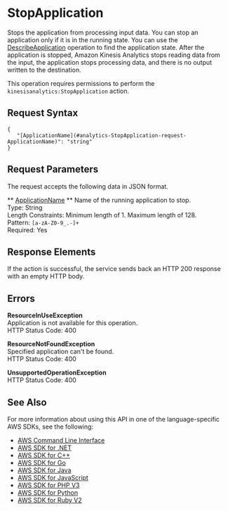 # StopApplication<a name="API_StopApplication"></a>

Stops the application from processing input data\. You can stop an application only if it is in the running state\. You can use the [DescribeApplication](API_DescribeApplication.md) operation to find the application state\. After the application is stopped, Amazon Kinesis Analytics stops reading data from the input, the application stops processing data, and there is no output written to the destination\. 

This operation requires permissions to perform the `kinesisanalytics:StopApplication` action\.

## Request Syntax<a name="API_StopApplication_RequestSyntax"></a>

```
{
   "[ApplicationName](#analytics-StopApplication-request-ApplicationName)": "string"
}
```

## Request Parameters<a name="API_StopApplication_RequestParameters"></a>

The request accepts the following data in JSON format\.

 ** [ApplicationName](#API_StopApplication_RequestSyntax) **   <a name="analytics-StopApplication-request-ApplicationName"></a>
Name of the running application to stop\.  
Type: String  
Length Constraints: Minimum length of 1\. Maximum length of 128\.  
Pattern: `[a-zA-Z0-9_.-]+`   
Required: Yes

## Response Elements<a name="API_StopApplication_ResponseElements"></a>

If the action is successful, the service sends back an HTTP 200 response with an empty HTTP body\.

## Errors<a name="API_StopApplication_Errors"></a>

 **ResourceInUseException**   
Application is not available for this operation\.  
HTTP Status Code: 400

 **ResourceNotFoundException**   
Specified application can't be found\.  
HTTP Status Code: 400

 **UnsupportedOperationException**   
HTTP Status Code: 400

## See Also<a name="API_StopApplication_SeeAlso"></a>

For more information about using this API in one of the language\-specific AWS SDKs, see the following:
+  [AWS Command Line Interface](https://docs.aws.amazon.com/goto/aws-cli/kinesisanalytics-2015-08-14/StopApplication) 
+  [AWS SDK for \.NET](https://docs.aws.amazon.com/goto/DotNetSDKV3/kinesisanalytics-2015-08-14/StopApplication) 
+  [AWS SDK for C\+\+](https://docs.aws.amazon.com/goto/SdkForCpp/kinesisanalytics-2015-08-14/StopApplication) 
+  [AWS SDK for Go](https://docs.aws.amazon.com/goto/SdkForGoV1/kinesisanalytics-2015-08-14/StopApplication) 
+  [AWS SDK for Java](https://docs.aws.amazon.com/goto/SdkForJava/kinesisanalytics-2015-08-14/StopApplication) 
+  [AWS SDK for JavaScript](https://docs.aws.amazon.com/goto/AWSJavaScriptSDK/kinesisanalytics-2015-08-14/StopApplication) 
+  [AWS SDK for PHP V3](https://docs.aws.amazon.com/goto/SdkForPHPV3/kinesisanalytics-2015-08-14/StopApplication) 
+  [AWS SDK for Python](https://docs.aws.amazon.com/goto/boto3/kinesisanalytics-2015-08-14/StopApplication) 
+  [AWS SDK for Ruby V2](https://docs.aws.amazon.com/goto/SdkForRubyV2/kinesisanalytics-2015-08-14/StopApplication) 